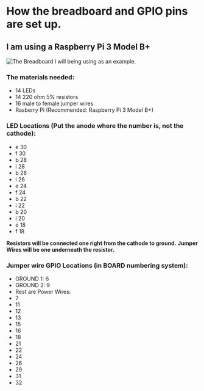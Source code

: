 # How the breadboard and GPIO pins are set up.
## I am using a Raspberry Pi 3 Model B+
![The Breadboard I will being using as an example.](https://images-na.ssl-images-amazon.com/images/I/51kAyh7busL._AC_SY400_.jpg)
### The materials needed:
* 14 LEDs
* 14 220 ohm 5% resistors 
* 16 male to female jumper wires 
* Rasberry Pi (Recommended: Raspberry Pi 3 Model B+)

### LED Locations (Put the anode where the number is, not the cathode):
* e 30
* f 30
* b 28 
* i 28
* b 26
* i 26
* e 24
* f 24
* b 22
* i 22
* b 20 
* i 20
* e 18
* f 18

**Resistors will be connected one right from the cathode to ground.**
**Jumper Wires will be one underneath the resistor.**

### Jumper wire GPIO Locations (in BOARD numbering system):
* GROUND 1: 6
* GROUND 2: 9 
* Rest are Power Wires:
* 7
* 11
* 12
* 13
* 15
* 16
* 18 
* 21
* 22 
* 24
* 26 
* 29 
* 31 
* 32


